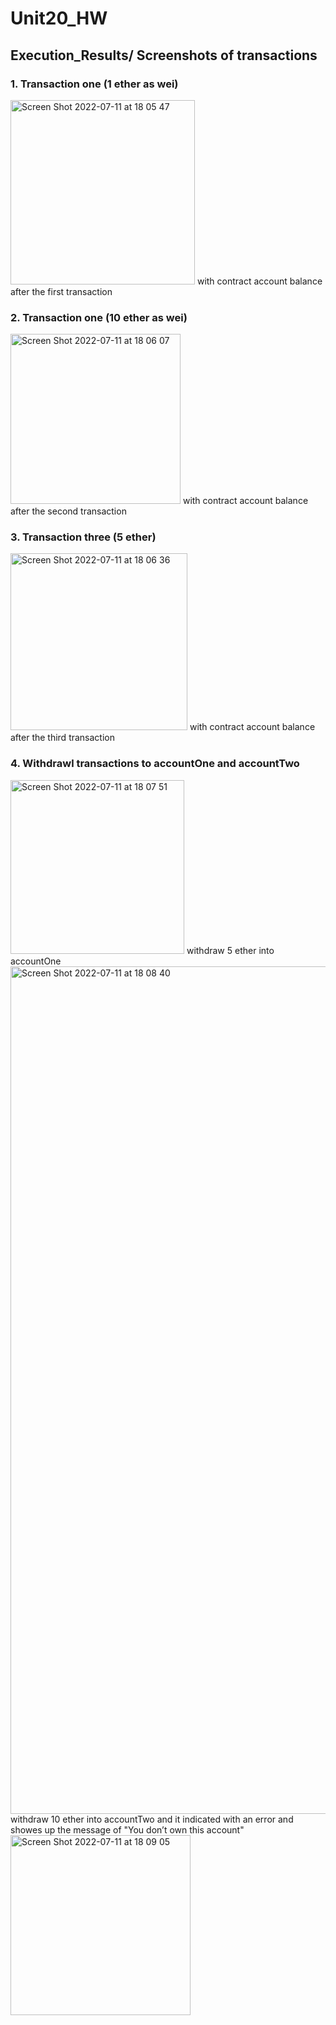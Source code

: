 # Unit20_HW

## Execution_Results/ Screenshots of transactions
### 1. Transaction one (1 ether as wei)
<img width="295" alt="Screen Shot 2022-07-11 at 18 05 47" src="https://user-images.githubusercontent.com/96373462/178219551-9182a8e8-8351-49ba-a59c-59cef7bd2a27.png">
with contract account balance after the first transaction 

### 2. Transaction one (10 ether as wei)
<img width="272" alt="Screen Shot 2022-07-11 at 18 06 07" src="https://user-images.githubusercontent.com/96373462/178219598-1ed891e9-b789-4b1d-82df-069ba5414976.png">
with contract account balance after the second transaction 

### 3. Transaction three (5 ether)
<img width="283" alt="Screen Shot 2022-07-11 at 18 06 36" src="https://user-images.githubusercontent.com/96373462/178219634-5c957463-db29-493a-8e33-0f2e77ac705c.png">
with contract account balance after the third transaction 

### 4. Withdrawl transactions to accountOne and accountTwo 
<img width="278" alt="Screen Shot 2022-07-11 at 18 07 51" src="https://user-images.githubusercontent.com/96373462/178219893-0b4c8bd1-dbc0-407b-8152-37e6bedc37b9.png">
withdraw 5 ether into accountOne 
<img width="1356" alt="Screen Shot 2022-07-11 at 18 08 40" src="https://user-images.githubusercontent.com/96373462/178220011-79304333-d32e-415f-b620-3563da90d9ee.png">
withdraw 10 ether into accountTwo and it indicated with an error and showes up the message of "You don’t own this account"
<img width="288" alt="Screen Shot 2022-07-11 at 18 09 05" src="https://user-images.githubusercontent.com/96373462/178220424-7b9fcae2-cf8a-47ae-bb75-99882a04991a.png">
